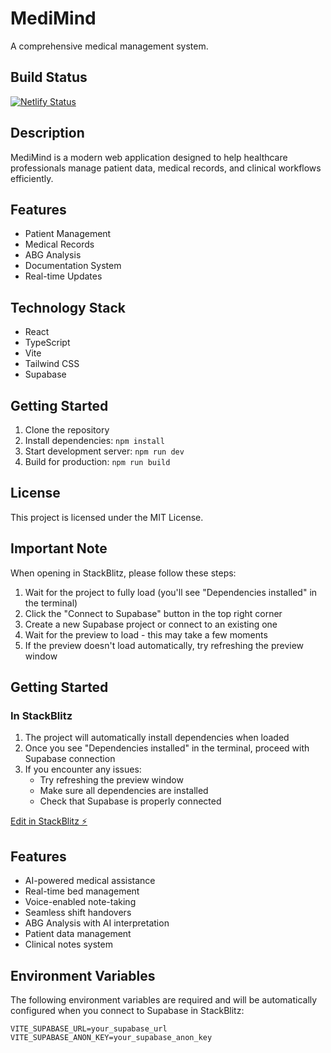 # MediMind

A comprehensive medical management system.

## Build Status

[![Netlify Status](https://api.netlify.com/api/v1/badges/your-site-id/deploy-status)](https://app.netlify.com/sites/your-site-name/deploys)

## Description

MediMind is a modern web application designed to help healthcare professionals manage patient data, medical records, and clinical workflows efficiently.

## Features

- Patient Management
- Medical Records
- ABG Analysis
- Documentation System
- Real-time Updates

## Technology Stack

- React
- TypeScript
- Vite
- Tailwind CSS
- Supabase

## Getting Started

1. Clone the repository
2. Install dependencies: `npm install`
3. Start development server: `npm run dev`
4. Build for production: `npm run build`

## License

This project is licensed under the MIT License.

## Important Note

When opening in StackBlitz, please follow these steps:
1. Wait for the project to fully load (you'll see "Dependencies installed" in the terminal)
2. Click the "Connect to Supabase" button in the top right corner
3. Create a new Supabase project or connect to an existing one
4. Wait for the preview to load - this may take a few moments
5. If the preview doesn't load automatically, try refreshing the preview window

## Getting Started

### In StackBlitz
1. The project will automatically install dependencies when loaded
2. Once you see "Dependencies installed" in the terminal, proceed with Supabase connection
3. If you encounter any issues:
   - Try refreshing the preview window
   - Make sure all dependencies are installed
   - Check that Supabase is properly connected


[Edit in StackBlitz ⚡️](https://stackblitz.com/~/github.com/LashaKh/MediMind)

## Features

- AI-powered medical assistance
- Real-time bed management
- Voice-enabled note-taking
- Seamless shift handovers
- ABG Analysis with AI interpretation
- Patient data management
- Clinical notes system

## Environment Variables

The following environment variables are required and will be automatically configured when you connect to Supabase in StackBlitz:

```env
VITE_SUPABASE_URL=your_supabase_url
VITE_SUPABASE_ANON_KEY=your_supabase_anon_key